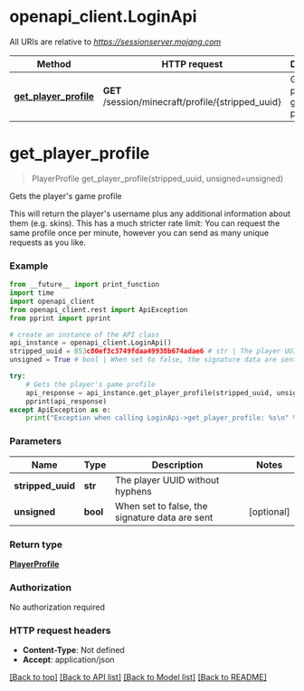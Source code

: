 # openapi_client.LoginApi

All URIs are relative to *https://sessionserver.mojang.com*

Method | HTTP request | Description
------------- | ------------- | -------------
[**get_player_profile**](LoginApi.md#get_player_profile) | **GET** /session/minecraft/profile/{stripped_uuid} | Gets the player&#39;s game profile


# **get_player_profile**
> PlayerProfile get_player_profile(stripped_uuid, unsigned=unsigned)

Gets the player's game profile

This will return the player's username plus any additional information about them (e.g. skins). This has a much stricter rate limit: You can request the same profile once per minute, however you can send as many unique requests as you like.

### Example
```python
from __future__ import print_function
import time
import openapi_client
from openapi_client.rest import ApiException
from pprint import pprint

# create an instance of the API class
api_instance = openapi_client.LoginApi()
stripped_uuid = 853c80ef3c3749fdaa49938b674adae6 # str | The player UUID without hyphens
unsigned = True # bool | When set to false, the signature data are sent (optional)

try:
    # Gets the player's game profile
    api_response = api_instance.get_player_profile(stripped_uuid, unsigned=unsigned)
    pprint(api_response)
except ApiException as e:
    print("Exception when calling LoginApi->get_player_profile: %s\n" % e)
```

### Parameters

Name | Type | Description  | Notes
------------- | ------------- | ------------- | -------------
 **stripped_uuid** | **str**| The player UUID without hyphens | 
 **unsigned** | **bool**| When set to false, the signature data are sent | [optional] 

### Return type

[**PlayerProfile**](PlayerProfile.md)

### Authorization

No authorization required

### HTTP request headers

 - **Content-Type**: Not defined
 - **Accept**: application/json

[[Back to top]](#) [[Back to API list]](../README.md#documentation-for-api-endpoints) [[Back to Model list]](../README.md#documentation-for-models) [[Back to README]](../README.md)

